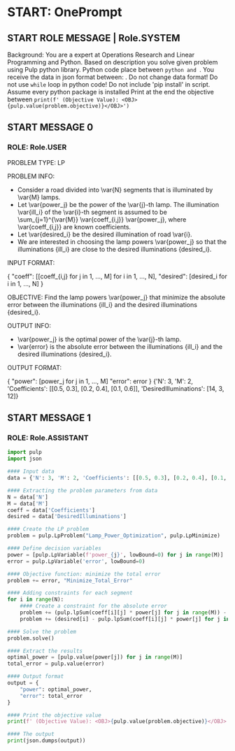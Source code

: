 # START: OnePrompt 
## START ROLE MESSAGE | Role.SYSTEM 
Background: You are a expert at Operations Research and Linear Programming and Python. Based on description you solve given problem using Pulp python library. Python code place between ```python and ```. You receive the data in json format between: <DATA></DATA>. Do not change data format! Do not use `while` loop in python code! Do not include 'pip install' in script. Assume every python package is installed Print at the end the objective between <OBJ></OBJ> `print(f' (Objective Value): <OBJ>{pulp.value(problem.objective)}</OBJ>')`  
## START MESSAGE 0 
### ROLE: Role.USER
<DESCRIPTION>
PROBLEM TYPE: LP

PROBLEM INFO: 

- Consider a road divided into \var{N} segments that is illuminated by \var{M} lamps.
- Let \var{power_j} be the power of the \var{j}-th lamp. The illumination \var{ill_i} of the \var{i}-th segment is assumed to be \sum_{j=1}^{\var{M}} \var{coeff_{i,j}} \var{power_j}, where \var{coeff_{i,j}} are known coefficients.
- Let \var{desired_i} be the desired illumination of road \var{i}. 
- We are interested in choosing the lamp powers \var{power_j} so that the illuminations {ill_i} are close to the desired illuminations {desired_i}. 

INPUT FORMAT: 

{
    "coeff": [[coeff_{i,j} for j in 1, ..., M] for i in 1, ..., N],
    "desired": [desired_i for i in 1, ..., N]
}

OBJECTIVE: Find the lamp powers \var{power_j} that minimize the absolute error between the illuminations {ill_i} and the desired illuminations {desired_i}.

OUTPUT INFO:

- \var{power_j} is the optimal power of the \var{j}-th lamp.
- \var{error} is the absolute error between the illuminations {ill_i} and the desired illuminations {desired_i}.

OUTPUT FORMAT:

{
    "power": [power_j for j in 1, ..., M]
    "error": error
}
</DESCRIPTION>
<DATA>
{'N': 3, 'M': 2, 'Coefficients': [[0.5, 0.3], [0.2, 0.4], [0.1, 0.6]], 'DesiredIlluminations': [14, 3, 12]}</DATA>


## START MESSAGE 1 
### ROLE: Role.ASSISTANT
```python
import pulp
import json

#### Input data
data = {'N': 3, 'M': 2, 'Coefficients': [[0.5, 0.3], [0.2, 0.4], [0.1, 0.6]], 'DesiredIlluminations': [14, 3, 12]}

#### Extracting the problem parameters from data
N = data['N']
M = data['M']
coeff = data['Coefficients']
desired = data['DesiredIlluminations']

#### Create the LP problem
problem = pulp.LpProblem("Lamp_Power_Optimization", pulp.LpMinimize)

#### Define decision variables
power = [pulp.LpVariable(f'power_{j}', lowBound=0) for j in range(M)]
error = pulp.LpVariable('error', lowBound=0)

#### Objective function: minimize the total error 
problem += error, "Minimize_Total_Error"

#### Adding constraints for each segment
for i in range(N):
    #### Create a constraint for the absolute error
    problem += (pulp.lpSum(coeff[i][j] * power[j] for j in range(M)) - desired[i] <= error, f"Upper_Bound_Constraint_{i}")
    problem += (desired[i] - pulp.lpSum(coeff[i][j] * power[j] for j in range(M)) <= error, f"Lower_Bound_Constraint_{i}")

#### Solve the problem
problem.solve()

#### Extract the results
optimal_power = [pulp.value(power[j]) for j in range(M)]
total_error = pulp.value(error)

#### Output format
output = {
    "power": optimal_power,
    "error": total_error
}

#### Print the objective value
print(f' (Objective Value): <OBJ>{pulp.value(problem.objective)}</OBJ>')

#### The output
print(json.dumps(output))
```

